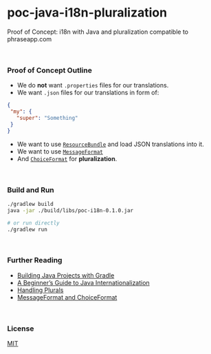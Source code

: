 # poc-java-i18n-pluralization

Proof of Concept: i18n with Java and pluralization compatible to phraseapp.com

&nbsp;

### Proof of Concept Outline

 * We do **not** want `.properties` files for our translations.
 * We want `.json` files for our translations in form of:

```json
{
 "my": {
   "super": "Something"
 }
}
``` 

 * We want to use [`ResourceBundle`](https://docs.oracle.com/javase/8/docs/api/java/util/ResourceBundle.html) and load JSON translations into it.
 * We want to use [`MessageFormat`](https://docs.oracle.com/javase/8/docs/api/java/text/MessageFormat.html)
 * And [`ChoiceFormat`](https://docs.oracle.com/javase/8/docs/api/java/text/ChoiceFormat.html) for **pluralization**. 
 
&nbsp;

### Build and Run

```bash
./gradlew build
java -jar ./build/libs/poc-i18n-0.1.0.jar

# or run directly
./gradlew run
```



&nbsp;

### Further Reading

 * [Building Java Projects with Gradle](https://spring.io/guides/gs/gradle/)
 * [A Beginner’s Guide to Java Internationalization](https://phraseapp.com/blog/posts/a-beginners-guide-to-java-internationalization/)
 * [Handling Plurals](https://docs.oracle.com/javase/tutorial/i18n/format/choiceFormat.html)
 * [MessageFormat and ChoiceFormat](https://docs.oracle.com/javase/8/docs/api/java/text/MessageFormat.html)
 

&nbsp;

### License

[MIT](./LICENSE)
